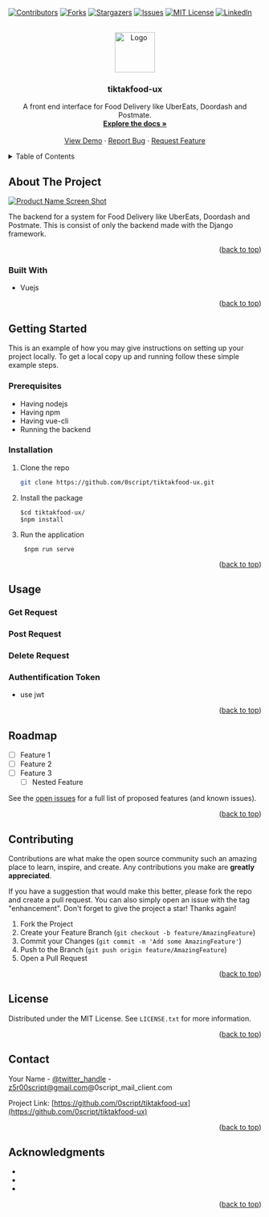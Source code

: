 <!-- Improved compatibility of back to top link: See: https://github.com/othneildrew/Best-README-Template/pull/73 -->
<a name="readme-top"></a>

<!--
*** Thanks for checking out the Best-README-Template. If you have a suggestion
*** that would make this better, please fork the repo and create a pull request
*** or simply open an issue with the tag "enhancement".
*** Don't forget to give the project a star!
*** Thanks again! Now go create something AMAZING! :D
-->



<!-- PROJECT SHIELDS -->
<!--
*** I'm using markdown "reference style" links for readability.
*** Reference links are enclosed in brackets [ ] instead of parentheses ( ).
*** See the bottom of this document for the declaration of the reference variables
*** for contributors-url, forks-url, etc. This is an optional, concise syntax you may use.
*** https://www.markdownguide.org/basic-syntax/#reference-style-links
-->

<!--#
NOUN=mother
ATTRIBUTION=Mark Wahlberg
USERNAME=0script
tiktakfood-ux=tiktakfood-ux
TWITTER_HANDLE=twitter_handle
Marcel OBAME=Marcel OBAME
0script_mail_client=0script_mail_client
z5r00script@gmail.com=z5r00script@gmail.com
tiktakfood-ux=tiktakfood-ux
A system for Food Delivery .=A system for Food Delivery .
$-->

[![Contributors][contributors-shield]][contributors-url]
[![Forks][forks-shield]][forks-url]
[![Stargazers][stars-shield]][stars-url]
[![Issues][issues-shield]][issues-url]
[![MIT License][license-shield]][license-url]
[![LinkedIn][linkedin-shield]][linkedin-url]



<!-- PROJECT LOGO -->
<br />
<div align="center">
  <a href="https://github.com/0script/tiktakfood-ux/">
    <img src="https://avatars.githubusercontent.com/u/59306978?s=400&u=49a1dc91b7c607c0631d3c81f4632c5175c9aed0&v=4" alt="Logo" width="80" height="80">
  </a>

<h3 align="center">tiktakfood-ux</h3>

  <p align="center">
    A front end interface  for Food Delivery like UberEats, Doordash and Postmate.
    <br />
    <a href="https://github.com/0script/tiktakfood-ux/"><strong>Explore the docs »</strong></a>
    <br />
    <br />
    <a href="https://github.com/0script/tiktakfood-ux/">View Demo</a>
    ·
    <a href="https://github.com/0script/tiktakfood-ux/issues">Report Bug</a>
    ·
    <a href="https://github.com/0script/tiktakfood-ux/issues">Request Feature</a>
  </p>
</div>



<!-- TABLE OF CONTENTS -->
<details>
  <summary>Table of Contents</summary>
  <ol>
    <li>
      <a href="#about-the-project">About The Project</a>
      <ul>
        <li><a href="#built-with">Built With</a></li>
      </ul>
    </li>
    <li>
      <a href="#getting-started">Getting Started</a>
      <ul>
        <li><a href="#prerequisites">Prerequisites</a></li>
        <li><a href="#installation">Installation</a></li>
      </ul>
    </li>
    <li><a href="#usage">Usage</a></li>
    <li><a href="#roadmap">Roadmap</a></li>
    <li><a href="#contributing">Contributing</a></li>
    <li><a href="#license">License</a></li>
    <li><a href="#contact">Contact</a></li>
    <li><a href="#acknowledgments">Acknowledgments</a></li>
  </ol>
</details>



<!-- ABOUT THE PROJECT -->
## About The Project

[![Product Name Screen Shot][product-screenshot]](https://example.com)

<!-- Here's a blank template to get started: To avoid retyping too much info. Do a search and replace with your text editor for the following: `0script`, `tiktakfood-ux`, `twitter_handle`, `Marcel OBAME`, `0script_mail_client`, `z5r00script@gmail.com`, `tiktakfood-ux`, `A system for Food Delivery .` -->

The backend for a system for Food Delivery like UberEats, Doordash and Postmate. This is consist of only the backend made with the Django framework.

<p align="right">(<a href="#readme-top">back to top</a>)</p>



### Built With

* Vuejs 

<p align="right">(<a href="#readme-top">back to top</a>)</p>


<!-- GETTING STARTED -->
## Getting Started

This is an example of how you may give instructions on setting up your project locally.
To get a local copy up and running follow these simple example steps.

### Prerequisites

<!-- This is an example of how to list things you need to use the software and how to install them.
* virtual env
  ```shell
    $virtualenv 
  ``` -->

* Having nodejs
* Having npm 
* Having vue-cli
* Running the backend 

### Installation

1. Clone the repo
   ```sh
   git clone https://github.com/0script/tiktakfood-ux.git
   ```
2. Install the package
   ```shell
   $cd tiktakfood-ux/
   $npm install
   ```
3. Run the application
   ```shell
    $npm run serve
   ```
<p align="right">(<a href="#readme-top">back to top</a>)</p>


<!-- USAGE EXAMPLES -->
## Usage

### Get Request 

### Post Request

### Delete Request

### Authentification Token

* use jwt 

<!-- Use this space to show useful examples of how a project can be used. Additional screenshots, code examples and demos work well in this space. You may also link to more resources.

_For more examples, please refer to the [Documentation](https://example.com)_ -->

<p align="right">(<a href="#readme-top">back to top</a>)</p>



<!-- ROADMAP -->
## Roadmap

- [ ] Feature 1
- [ ] Feature 2
- [ ] Feature 3
    - [ ] Nested Feature

See the [open issues](https://github.com/0script/tiktakfood-ux/issues) for a full list of proposed features (and known issues).

<p align="right">(<a href="#readme-top">back to top</a>)</p>



<!-- CONTRIBUTING -->
## Contributing

Contributions are what make the open source community such an amazing place to learn, inspire, and create. Any contributions you make are **greatly appreciated**.

If you have a suggestion that would make this better, please fork the repo and create a pull request. You can also simply open an issue with the tag "enhancement".
Don't forget to give the project a star! Thanks again!

1. Fork the Project
2. Create your Feature Branch (`git checkout -b feature/AmazingFeature`)
3. Commit your Changes (`git commit -m 'Add some AmazingFeature'`)
4. Push to the Branch (`git push origin feature/AmazingFeature`)
5. Open a Pull Request

<p align="right">(<a href="#readme-top">back to top</a>)</p>



<!-- LICENSE -->
## License

Distributed under the MIT License. See `LICENSE.txt` for more information.

<p align="right">(<a href="#readme-top">back to top</a>)</p>



<!-- CONTACT -->
## Contact

Your Name - [@twitter_handle](https://twitter.com/twitter_handle) - z5r00script@gmail.com@0script_mail_client.com

Project Link: [https://github.com/0script/tiktakfood-ux](https://github.com/0script/tiktakfood-ux)

<p align="right">(<a href="#readme-top">back to top</a>)</p>



<!-- ACKNOWLEDGMENTS -->
## Acknowledgments

* []()
* []()
* []()

<p align="right">(<a href="#readme-top">back to top</a>)</p>



<!-- MARKDOWN LINKS & IMAGES -->
<!-- https://www.markdownguide.org/basic-syntax/#reference-style-links -->

[contributors-shield]: https://img.shields.io/github/contributors/0script/tiktakfood-ux.svg?style=for-the-badge
[contributors-url]: https://github.com/0script/tiktakfood-ux/graphs/contributors

[forks-shield]: https://img.shields.io/github/forks/0script/tiktakfood-ux.svg?style=for-the-badge
[forks-url]: https://github.com/0script/tiktakfood-ux/forks

[stars-shield]: https://img.shields.io/github/stars/0script/tiktakfood-ux.svg?style=for-the-badge
[stars-url]: https://github.com/0script/tiktakfood-ux/stargazers

[issues-shield]: https://img.shields.io/github/issues/0script/tiktakfood-ux.svg?style=for-the-badge
[issues-url]: https://github.com/0script/tiktakfood-ux/issues

[license-shield]: https://img.shields.io/github/license/0script/tiktakfood-ux.svg?style=for-the-badge
[license-url]: https://github.com/0script/tiktakfood-ux/blob/main/LICENSE.txt

[linkedin-shield]: https://img.shields.io/badge/-LinkedIn-black.svg?style=for-the-badge&logo=linkedin&colorB=555
[linkedin-url]: https://www.linkedin.com/in/marcel-obame-4479091a6/

[product-screenshot]: https://external-preview.redd.it/pPYSK0cqt9KivS_HqZyQASxSIAPMXYDmhYz4CvKt6mA.png?width=140&height=140&crop=140:140,smart&format=jpg&v=enabled&lthumb=true&s=2ffdd29946d74d570fb8f4186d5324df8766954f
